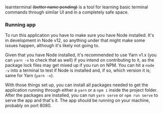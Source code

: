 learnterminal ~~(better name pending)~~ is a tool for learning basic terminal commands through 
similar UI and in a completely safe space.

### Running app
To run this application you have to make sure you have Node installed. It's in development in Node v12, so anything under that might make some issues happen, although it's likely not going to.

Given that you have Node installed, it's recommended to use Yarn v1.x (you can `yarn -v` to check that as well) if you intend on contributing to it, as the package lock files may get mixed up if you run on NPM. You can hit a `node -v` into a terminal to test if Node is installed and, if so, which version it is; same for Yarn (`yarn -v`).

With those things set up, you can install all packages needed to get the application running through either a `yarn` or a `npm i` inside the project folder. After the packages are installed, you can run `yarn serve` or `npm run serve` to serve the app and that's it. The app should be running on your machine, probably on port 8080.